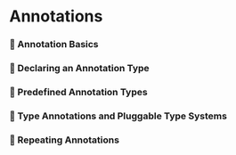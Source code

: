 # Annotations

### 📌 Annotation Basics
### 📌 Declaring an Annotation Type
### 📌 Predefined Annotation Types
### 📌 Type Annotations and Pluggable Type Systems
### 📌 Repeating Annotations
